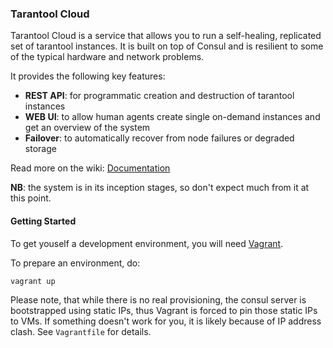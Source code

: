 ### Tarantool Cloud

Tarantool Cloud is a service that allows you to run a self-healing, replicated set of tarantool instances. It is built on top of Consul and is resilient to some of the typical hardware and network problems.

It provides the following key features:

- **REST API**: for programmatic creation and destruction of tarantool instances
- **WEB UI**: to allow human agents create single on-demand instances and get an overview of the system
- **Failover**: to automatically recover from node failures or degraded storage

Read more on the wiki: [Documentation](https://github.com/tarantool/cloud/wiki)

**NB**: the system is in its inception stages, so don't expect much from it at this point.

#### Getting Started

To get youself a development environment, you will need [Vagrant](https://www.vagrantup.com).

To prepare an environment, do:

```sh
vagrant up
```

Please note, that while there is no real provisioning, the consul server is bootstrapped using static IPs, thus Vagrant is forced to pin those static IPs to VMs. If something doesn't work for you, it is likely because of IP address clash. See `Vagrantfile` for details.
